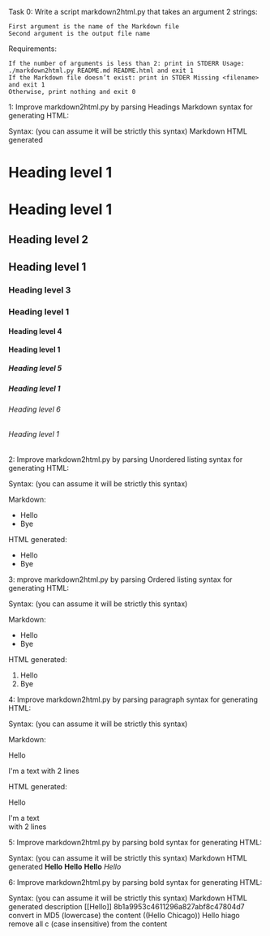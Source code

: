 Task 0:
Write a script markdown2html.py that takes an argument 2 strings:

    First argument is the name of the Markdown file
    Second argument is the output file name

Requirements:

    If the number of arguments is less than 2: print in STDERR Usage: ./markdown2html.py README.md README.html and exit 1
    If the Markdown file doesn’t exist: print in STDER Missing <filename> and exit 1
    Otherwise, print nothing and exit 0
1:
Improve markdown2html.py by parsing Headings Markdown syntax for generating HTML:

Syntax: (you can assume it will be strictly this syntax)
Markdown 	HTML generated
# Heading level 1 	<h1>Heading level 1</h1>
## Heading level 2 	<h2>Heading level 1</h2>
### Heading level 3 	<h3>Heading level 1</h3>
#### Heading level 4 	<h4>Heading level 1</h4>
##### Heading level 5 	<h5>Heading level 1</h5>
###### Heading level 6 	<h6>Heading level 1</h6>


2:
Improve markdown2html.py by parsing Unordered listing syntax for generating HTML:

Syntax: (you can assume it will be strictly this syntax)

Markdown:

- Hello
- Bye

HTML generated:

<ul>
    <li>Hello</li>
    <li>Bye</li>
</ul>


3:
mprove markdown2html.py by parsing Ordered listing syntax for generating HTML:

Syntax: (you can assume it will be strictly this syntax)

Markdown:

* Hello
* Bye

HTML generated:

<ol>
    <li>Hello</li>
    <li>Bye</li>
</ol>

4:
Improve markdown2html.py by parsing paragraph syntax for generating HTML:

Syntax: (you can assume it will be strictly this syntax)

Markdown:

Hello

I'm a text
with 2 lines

HTML generated:

<p>
    Hello
</p>
<p>
    I'm a text
        <br />
    with 2 lines
</p>


5:
Improve markdown2html.py by parsing bold syntax for generating HTML:

Syntax: (you can assume it will be strictly this syntax)
Markdown 	HTML generated
**Hello** 	<b>Hello</b>
__Hello__ 	<em>Hello</em>

6:
Improve markdown2html.py by parsing bold syntax for generating HTML:

Syntax: (you can assume it will be strictly this syntax)
Markdown 	HTML generated 	description
[[Hello]] 	8b1a9953c4611296a827abf8c47804d7 	convert in MD5 (lowercase) the content
((Hello Chicago)) 	Hello hiago 	remove all c (case insensitive) from the content
